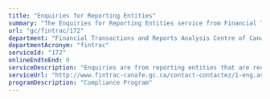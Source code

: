 ```yaml
---
title: "Enquiries for Reporting Entities"
summary: "The Enquiries for Reporting Entities service from Financial Transactions and Reports Analysis Centre of Canada is not available end-to-end online, according to the GC Service Inventory."
url: "gc/fintrac/172"
department: "Financial Transactions and Reports Analysis Centre of Canada"
departmentAcronym: "fintrac"
serviceId: "172"
onlineEndtoEnd: 0
serviceDescription: "Enquiries are from reporting entities that are received by the  Government of Canada Call Centre or directly by FINTRAC and may take the form of emails, phone calls or written correspondence.  These are related to a broad range of issues from questions on reporting obligations, to providing and modifying access to reporting systems, and the registration of money services businesses."
serviceUrl: "http://www.fintrac-canafe.gc.ca/contact-contactez/1-eng.asp"
programDescription: "Compliance Program"
---
```

